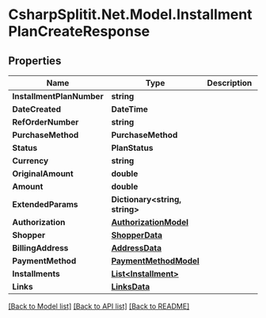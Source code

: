 # CsharpSplitit.Net.Model.InstallmentPlanCreateResponse

## Properties

Name | Type | Description | Notes
------------ | ------------- | ------------- | -------------
**InstallmentPlanNumber** | **string** |  | [optional] 
**DateCreated** | **DateTime** |  | 
**RefOrderNumber** | **string** |  | [optional] 
**PurchaseMethod** | **PurchaseMethod** |  | [optional] 
**Status** | **PlanStatus** |  | 
**Currency** | **string** |  | [optional] 
**OriginalAmount** | **double** |  | [optional] 
**Amount** | **double** |  | [optional] 
**ExtendedParams** | **Dictionary&lt;string, string&gt;** |  | [optional] 
**Authorization** | [**AuthorizationModel**](AuthorizationModel.md) |  | [optional] 
**Shopper** | [**ShopperData**](ShopperData.md) |  | [optional] 
**BillingAddress** | [**AddressData**](AddressData.md) |  | [optional] 
**PaymentMethod** | [**PaymentMethodModel**](PaymentMethodModel.md) |  | [optional] 
**Installments** | [**List&lt;Installment&gt;**](Installment.md) |  | [optional] 
**Links** | [**LinksData**](LinksData.md) |  | [optional] 

[[Back to Model list]](../README.md#documentation-for-models) [[Back to API list]](../README.md#documentation-for-api-endpoints) [[Back to README]](../README.md)

